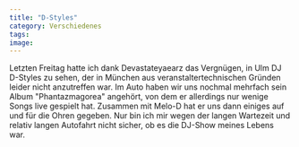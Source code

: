 ```yaml
---
title: "D-Styles"
category: Verschiedenes
tags: 
image: 
---
```


Letzten Freitag hatte ich dank Devastateyaearz das Vergnügen, in Ulm DJ D-Styles zu sehen, der in München aus veranstaltertechnischen Gründen leider nicht anzutreffen war. Im Auto haben wir uns nochmal mehrfach sein Album "Phantazmagorea" angehört, von dem er allerdings nur wenige Songs live gespielt hat. Zusammen mit Melo-D hat er uns dann einiges auf und für die Ohren gegeben. Nur bin ich mir wegen der langen Wartezeit und relativ langen Autofahrt nicht sicher, ob es die DJ-Show meines Lebens war.

